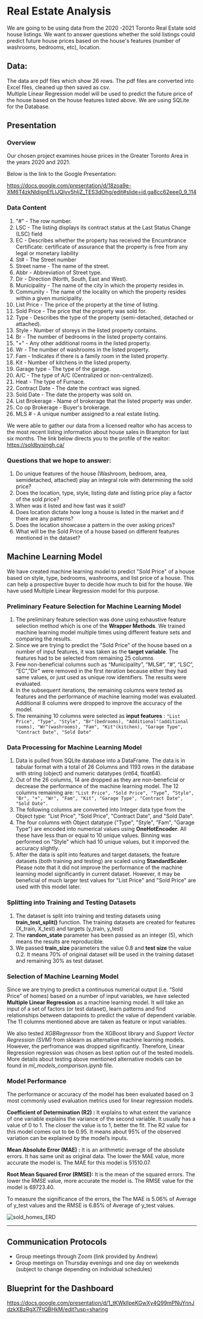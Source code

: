 # Real Estate Analysis

We are going to be using data from the 2020 -2021 Toronto Real Estate sold house listings.  We want to answer questions whether the sold listings could predict future house prices based on the house's features (number of washrooms, bedrooms, etc), location.  

## Data:
The data are pdf files which show 26 rows.
The pdf files are converted into Excel files, cleaned up then saved as csv.  
Multiple Linear Regression model will be used to predict the future price of the house based on the house features listed above.
We are using SQLite for the Database.  


## Presentation

### Overview
Our chosen project examines house prices in the Greater Toronto Area in the years 2020 and 2021.

Below is the link to the Google Presentation:

https://docs.google.com/presentation/d/18zoa9e-XM6T4zkNldignEfLlJQlyv5hIjZ_TES3dOhg/edit#slide=id.ga8cc62eee0_9_114

### Data Content 
1. "#" - The row number. 
2. LSC - The listing displays its contract status at the Last Status Change (LSC) field
3. EC - Describes whether the property has received the Encumbrance Certificate: certificate of assurance that the property is free from any legal or monetary liability
4. St# - The Street number 
5. Street name - The name of the street.
6. Abbr - Abbreviation of Street type. 
7. Dir - Direction (North, South, East and West). 
8. Municipality - The name of the city in which the property resides in. 
9. Community - The name of the locality on which the property resides within a given municipality.
10. List Price - The price of the property at the time of listing.
11. Sold Price - The price that the property was sold for. 
12. Type - Describes the type of the property (semi-detached, detached or attached).
13. Style - Number of storeys in the listed property contains.
14. Br - The number of bedrooms in the listed property contains.
15. "+" - Any other additional rooms in the listed property. 
16. Wr - The number of washrooms in the listed property.
17. Fam - Indicates if there is a family room in the listed property.
18. Kit - Number of kitchens in the listed property.
19. Garage type - The type of the garage.
20. A/C - The type of A/C (Centralized or non-centralized).
21. Heat - The type of Furnace.
22. Contract Date - The date the contract was signed.
23. Sold Date - The date the property was sold on.
24. List Brokerage - Name of brokerage that the listed property was under.
25. Co op Brokerage - Buyer's brokerage.
26. MLS # - A unique number assigned to a real estate listing. 

We were able to gather our data from a licensed realtor who has access to the most recent listing information about house sales in Brampton for last six months. The link below directs you to the profile of the realtor:
https://soldbysingh.ca/

### Questions that we hope to answer: 
1. Do unique features of the house (Washroom, bedroom, area, semidetached, attached) play an integral role with determining the sold price?<br/>
2. Does the location, type, style, listing date and listing price play a factor of the sold price?<br/>
3. When was it listed and how fast was it sold?<br/> 
4. Does location dictate how long a house is listed in the market and if there are any patterns?<br/>
5. Does the location showcase a pattern in the over asking prices?<br/>
6. What will be the Sold Price of a house based on different features mentioned in the dataset? 

## Machine Learning Model

We have created machine learning model to predict "Sold Price" of a house based on style, type, bedrooms, washrooms, and list price of a house. This can help a prospective buyer to decide how much to bid for the house. We have used Multiple Linear Regression model for this purpose. 

### Preliminary Feature Selection for Machine Learning Model

1. The preliminary feature selection was done using exhaustive feature selection method which is one of the **Wrapper Methods**. We trained machine learning model multiple times using different feature sets and comparing the results.
2. Since we are trying to predict the "Sold Price" of the house based on a number of input features, it was taken as the **target variable**. The features had to be selected from remaining 25 columns
3. Few non-beneficial columns such as “Municipality”, “MLS#”, “#”, “LSC”, “EC”,”Dir” were removed in the first iteration because either they had same values, or just used as unique row identifiers. The results were evaluated.
4.	In the subsequent iterations, the remaining columns were tested as features and the performance of machine learning model was evaluated. Additional 8 columns were dropped to improve the accuracy of the model.
5.	The remaining 10 columns were selected as **input features** : 
`"List Price", "Type", "Style", "Br"(bedrooms),	"Additional"(additional rooms), "Wr"(washrooms), "Fam", "Kit"(kitchen), "Garage Type", "Contract Date", "Sold Date"`

### Data Processing for Machine Learning Model
1.	Data is pulled from SQLite database into a DataFrame. The data is in tabular format with a total of 26 Columns and 1193 rows in the database with string (object) and numeric datatypes (int64, float64). 
2.	Out of the 26 columns, 14 are dropped as they are non-beneficial or decrease the performance of the machine learning model. The 12 columns remaining are: 
`"List Price", "Sold Price", "Type”, “Style", "Br", "+", "Wr", "Fam", "Kit", "Garage Type", "Contract Date", "Sold Date".`
3.	The following columns are converted into Integer data type from the Object type: "List Price", "Sold Price", "Contract Date", and "Sold Date".
4.	The four columns with Object datatype ("Type", "Style", "Fam", "Garage Type") are encoded into numerical values using **OneHotEncoder**. All these have less than or equal to 10 unique values. Binning was performed on "Style" which had 10 unique values, but it imporved the accuracy slightly.
5.	After the data is split into features and target datasets, the feature datasets (both training and testing) are scaled using **StandardScaler**. Please note that it did not improve the performance of the machine learning model significantly in current dataset. However, it may be beneficial of much larger test values for "List Price" and "Sold Price" are used with this model later.

### Splitting into Training and Testing Datasets

1.	The dataset is split into training and testing datasets using **train_test_split()** function. The training datasets are created for features (X_train, X_test) and targets (y_train, y_test)	
2.	The **random_state** parameter has been passed as an integer (5), which means the results are reproducible.  
3.	We passed **train_size** parameters the value 0.8 and **test size** the value 0.2. It means 70% of original dataset will be used in the training dataset and remaining 30% as test dataset.

### Selection of Machine Learning Model

Since we are trying to predict a continuous numerical output (i.e. “Sold Price” of homes) based on a number of input variables, we have selected **Multiple Linear Regression** as a machine learning model.  It will take an input of a set of factors (or test dataset), learn patterns and find relationships between datapoints to predict the value of dependent variable.  The 11 columns mentioned above are taken as feature or input variables.

We also tested *XGBRegressor* from the XGBoost library and *Support Vector Regression (SVM)* from sklearn as alternative machine learning models. However, the perfromance was dropped significantly. Therefore, Linear Regression regression was chosen as best option out of the tested models. More details about testing above mentioned alternative models can be found in *ml_models_comparison.ipynb* file.  

### Model Performance

The performance or accuracy of the model has been evaluated based on 3 most commonly used evaluation metrics used for linear regression models.

**Coefficient of Determination (R2) :** It explains to what extent the variance of one variable explains the variance of the second variable. It usually has a value of 0 to 1. The closer the value is to 1, better the fit. The R2 value for this model comes out to be 0.95. It means about 95% of the observed variation can be explained by the model’s inputs.

**Mean Absolute Error (MAE) :** It is an arithmetic average of the absolute errors. It has same unit as original data. The lower the MAE value, more accurate the model is. The MAE for this model is 51510.07. 

**Root Mean Squared Error (RMSE):** It is the mean of the squared errors. The lower the RMSE value, more accurate the model is. The RMSE value for the model is 69723.40. 

To measure the significance of the errors, the The MAE is 5.06% of Average of y_test values and the RMSE is 6.85% of Average of y_test values.


![sold_homes_ERD](https://github.com/AndrewTymkiv/real_estate_analysis/blob/main/Images/sold_homes_ERD.png)

---

## Communication Protocols
- Group meetings through Zoom (link provided by Andrew)
- Group meetings on Thursday evenings and one day on weekends (subject to change depending on individual schedules)

## Blueprint for the Dashboard
https://docs.google.com/presentation/d/1_tKWkIlpeKGwXy4Q99mPNuYnnJdzkXBzRgX7FtQBHkM/edit?usp=sharing  
